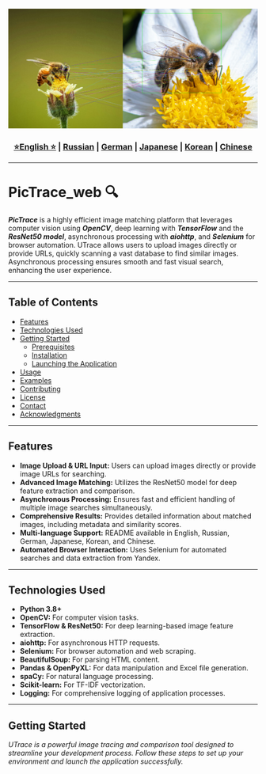 ![Logo](https://github.com/Solrikk/PicTrace/blob/main/assets/OpenCV%20-%20result/bee.jpg)

<div align="center">
  <h3>
    <a href="https://github.com/Solrikk/PicTrace/blob/main/README.md">⭐English ⭐</a> |
    <a href="https://github.com/Solrikk/PicTrace/blob/main/docs/readme/README_RU.md">Russian</a> |
    <a href="https://github.com/Solrikk/PicTrace/blob/main/docs/readme/README_GE.md">German</a> |
    <a href="https://github.com/Solrikk/PicTrace/blob/main/docs/readme//README_JP.md">Japanese</a> |
    <a href="https://github.com/Solrikk/PicTrace/blob/main/docs/readme/README_KR.md">Korean</a> |
    <a href="https://github.com/Solrikk/PicTrace/blob/main/docs/readme/README_CN.md">Chinese</a>
  </h3>
</div>

-----------------

# PicTrace_web 🔍

**_PicTrace_** is a highly efficient image matching platform that leverages computer vision using **_OpenCV_**, deep learning with **_TensorFlow_** and the **_ResNet50 model_**, asynchronous processing with **_aiohttp_**, and **_Selenium_** for browser automation. UTrace allows users to upload images directly or provide URLs, quickly scanning a vast database to find similar images. Asynchronous processing ensures smooth and fast visual search, enhancing the user experience.

---

## Table of Contents

- [Features](#features)
- [Technologies Used](#technologies-used)
- [Getting Started](#getting-started)
  - [Prerequisites](#prerequisites)
  - [Installation](#installation)
  - [Launching the Application](#launching-the-application)
- [Usage](#usage)
- [Examples](#examples)
- [Contributing](#contributing)
- [License](#license)
- [Contact](#contact)
- [Acknowledgments](#acknowledgments)

---

## Features

- **Image Upload & URL Input:** Users can upload images directly or provide image URLs for searching.
- **Advanced Image Matching:** Utilizes the ResNet50 model for deep feature extraction and comparison.
- **Asynchronous Processing:** Ensures fast and efficient handling of multiple image searches simultaneously.
- **Comprehensive Results:** Provides detailed information about matched images, including metadata and similarity scores.
- **Multi-language Support:** README available in English, Russian, German, Japanese, Korean, and Chinese.
- **Automated Browser Interaction:** Uses Selenium for automated searches and data extraction from Yandex.

---

## Technologies Used

- **Python 3.8+**
- **OpenCV:** For computer vision tasks.
- **TensorFlow & ResNet50:** For deep learning-based image feature extraction.
- **aiohttp:** For asynchronous HTTP requests.
- **Selenium:** For browser automation and web scraping.
- **BeautifulSoup:** For parsing HTML content.
- **Pandas & OpenPyXL:** For data manipulation and Excel file generation.
- **spaCy:** For natural language processing.
- **Scikit-learn:** For TF-IDF vectorization.
- **Logging:** For comprehensive logging of application processes.

---

## Getting Started

_UTrace is a powerful image tracing and comparison tool designed to streamline your development process. Follow these steps to set up your environment and launch the application successfully._
